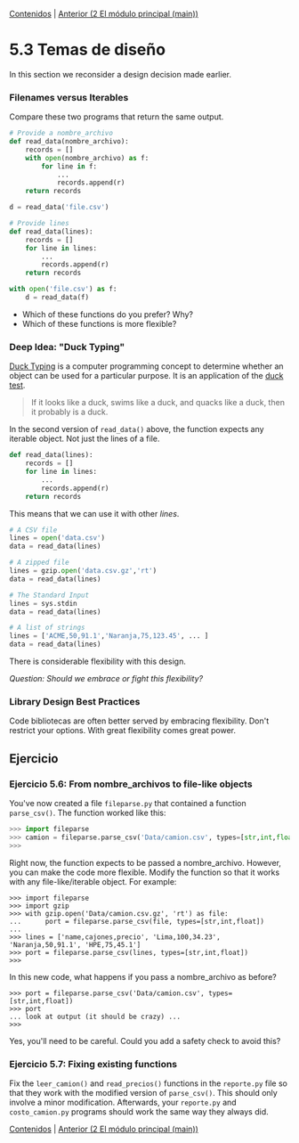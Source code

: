 [Contenidos](../Contenidos.md) \| [Anterior (2 El módulo principal (main))](02_305Main_module.md)

# 5.3 Temas de diseño

In this section we reconsider a design decision made earlier.

### Filenames versus Iterables

Compare these two programs that return the same output.

```python
# Provide a nombre_archivo
def read_data(nombre_archivo):
    records = []
    with open(nombre_archivo) as f:
        for line in f:
            ...
            records.append(r)
    return records

d = read_data('file.csv')
```

```python
# Provide lines
def read_data(lines):
    records = []
    for line in lines:
        ...
        records.append(r)
    return records

with open('file.csv') as f:
    d = read_data(f)
```

* Which of these functions do you prefer? Why?
* Which of these functions is more flexible?

### Deep Idea: "Duck Typing"

[Duck Typing](https://en.wikipedia.org/wiki/Duck_typing) is a computer
programming concept to determine whether an object can be used for a
particular purpose.  It is an application of the [duck
test](https://en.wikipedia.org/wiki/Duck_test).

> If it looks like a duck, swims like a duck, and quacks like a duck, then it probably is a duck.

In the second version of `read_data()` above, the function expects any
iterable object. Not just the lines of a file.

```python
def read_data(lines):
    records = []
    for line in lines:
        ...
        records.append(r)
    return records
```

This means that we can use it with other *lines*.

```python
# A CSV file
lines = open('data.csv')
data = read_data(lines)

# A zipped file
lines = gzip.open('data.csv.gz','rt')
data = read_data(lines)

# The Standard Input
lines = sys.stdin
data = read_data(lines)

# A list of strings
lines = ['ACME,50,91.1','Naranja,75,123.45', ... ]
data = read_data(lines)
```

There is considerable flexibility with this design.

*Question: Should we embrace or fight this flexibility?*

### Library Design Best Practices

Code bibliotecas are often better served by embracing flexibility.
Don't restrict your options.  With great flexibility comes great power.

## Ejercicio

### Ejercicio 5.6: From nombre_archivos to file-like objects

You've now created a file `fileparse.py` that contained a
function `parse_csv()`.  The function worked like this:

```python
>>> import fileparse
>>> camion = fileparse.parse_csv('Data/camion.csv', types=[str,int,float])
>>>
```

Right now, the function expects to be passed a nombre_archivo.  However, you
can make the code more flexible.  Modify the function so that it works
with any file-like/iterable object.  For example:

```
>>> import fileparse
>>> import gzip
>>> with gzip.open('Data/camion.csv.gz', 'rt') as file:
...      port = fileparse.parse_csv(file, types=[str,int,float])
...
>>> lines = ['name,cajones,precio', 'Lima,100,34.23', 'Naranja,50,91.1', 'HPE,75,45.1']
>>> port = fileparse.parse_csv(lines, types=[str,int,float])
>>>
```

In this new code, what happens if you pass a nombre_archivo as before?

```
>>> port = fileparse.parse_csv('Data/camion.csv', types=[str,int,float])
>>> port
... look at output (it should be crazy) ...
>>>
```

Yes, you'll need to be careful.   Could you add a safety check to avoid this?

### Ejercicio 5.7: Fixing existing functions

Fix the `leer_camion()` and `read_precios()` functions in the
`reporte.py` file so that they work with the modified version of
`parse_csv()`.  This should only involve a minor modification.
Afterwards, your `reporte.py` and `costo_camion.py` programs should work
the same way they always did.


[Contenidos](../Contenidos.md) \| [Anterior (2 El módulo principal (main))](02_305Main_module.md)

